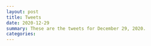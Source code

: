 ```yaml
---
layout: post
title: Tweets
date: 2020-12-29
summary: These are the tweets for December 29, 2020.
categories:
---
```


